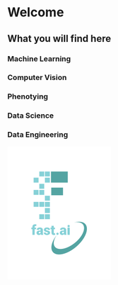 # Welcome

## What you will find here
### Machine Learning
### Computer Vision
### Phenotying
### Data Science
### Data Engineering

![Image of fast.ai logo](images/logo.png)
